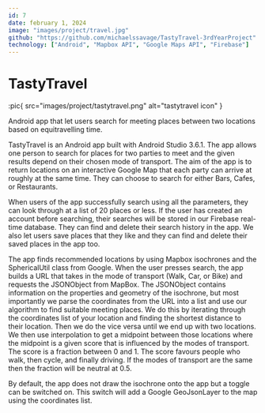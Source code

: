 ```yaml
---
id: 7
date: february 1, 2024
image: "images/project/travel.jpg"
github: "https://github.com/michaelssavage/TastyTravel-3rdYearProject"
technology: ["Android", "Mapbox API", "Google Maps API", "Firebase"]
---
```


# TastyTravel

:pic{ src="images/project/tastytravel.png" alt="tastytravel icon" }

Android app that let users search for meeting places between two locations based on equitravelling time.

TastyTravel is an Android app built with Android Studio 3.6.1. The app allows one person to search for places for two parties to meet and the given results depend on their chosen mode of transport. The aim of the app is to return locations on an interactive Google Map that each party can arrive at roughly at the same time. They can choose to search for either Bars, Cafes, or Restaurants.

When users of the app successfully search using all the parameters, they can look through at a list of 20 places or less. If the user has created an account before searching, their searches will be stored in our Firebase real-time database. They can find and delete their search history in the app. We also let users save places that they like and they can find and delete their saved places in the app too.

The app finds recommended locations by using Mapbox isochrones and the SphericalUtil class from Google. When the user presses search, the app builds a URL that takes in the mode of transport (Walk, Car, or Bike) and requests the JSONObject from MapBox. The JSONObject contains information on the properties and geometry of the isochrone, but most importantly we parse the coordinates from the URL into a list and use our algorithm to find suitable meeting places. We do this by iterating through the coordinates list of your location and finding the shortest distance to their location. Then we do the vice versa until we end up with two locations. We then use interpolation to get a midpoint between those locations where the midpoint is a given score that is influenced by the modes of transport. The score is a fraction between 0 and 1. The score favours people who walk, then cycle, and finally driving. If the modes of transport are the same then the fraction will be neutral at 0.5.

By default, the app does not draw the isochrone onto the app but a toggle can be switched on. This switch will add a Google GeoJsonLayer to the map using the coordinates list.
